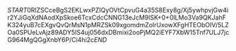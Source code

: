 $START$0RlZSCceBgS2EKLwxPZIQyOVtCpvuG4a35S8Exy8g/Xj5ywhpvjGw4ir2YJiGqXdNAodXpSkoe6TcxCdcCNNG13eJcM9lSK+0+0lLMo3Va9QKJahFK324yuB7cEXgvQvQrMsN1pMRZSk09xgomdmZolrUxowXFgHTEObOIV/5LZOa0SPUeLvAjz89ADY5IS4uj056dxDBmixi2ooPjMQ2iEYF7XbW15Tnf7ULJ7jcG964MgQGgXnbY6P/Ci4hi2c$END$